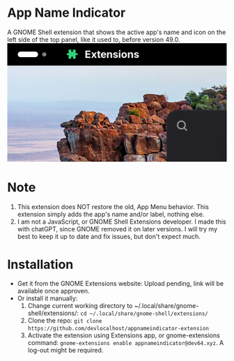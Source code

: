 # App Name Indicator
A GNOME Shell extension that shows the active app's name and icon on the left side of the top panel, like it used to, before version 49.0.   
![Image preview](preview.png)

# Note
1. This extension does NOT restore the old, App Menu behavior. This extension simply adds the app's name and/or label, nothing else.
2. I am not a JavaScript, or GNOME Shell Extensions developer. I made this with chatGPT, since GNOME removed it on later versions. I will try my best to keep it up to date and fix issues, but don't expect much.

# Installation
- Get it from the GNOME Extensions website: Upload pending, link will be available once approven.
- Or install it manually:
    1. Change current working directory to ~/.local/share/gnome-shell/extensions/: `cd ~/.local/share/gnome-shell/extensions/`
    2. Clone the repo: `git clone https://github.com/devlocalhost/appnameindicator-extension`
    3. Activate the extension using Extensions app, or gnome-extensions command: `gnome-extensions enable appnameindicator@dev64.xyz`. A log-out might be required.
